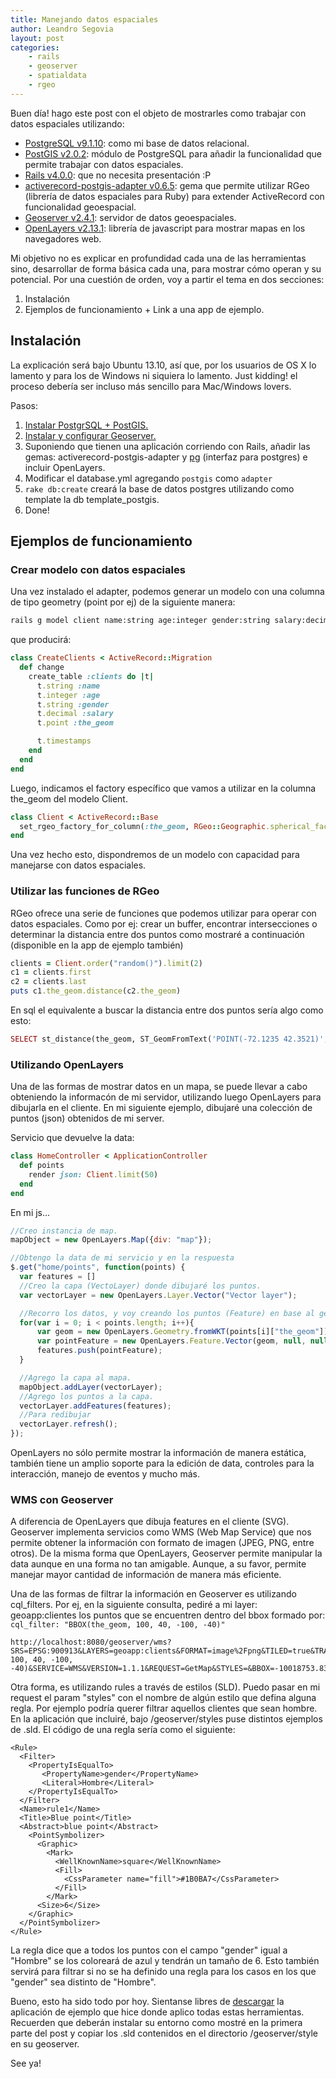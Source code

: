 ```yaml
---
title: Manejando datos espaciales
author: Leandro Segovia
layout: post
categories:
    - rails
    - geoserver
    - spatialdata
    - rgeo
---
```


Buen día! hago este post con el objeto de mostrarles como trabajar con datos espaciales utilizando:

* [PostgreSQL v9.1.10][1]: como mi base de datos relacional.
* [PostGIS v2.0.2][2]: módulo de PostgreSQL para añadir la funcionalidad que permite trabajar con datos espaciales.
* [Rails v4.0.0][3]: que no necesita presentación :P
* [activerecord-postgis-adapter v0.6.5][4]: gema que permite utilizar RGeo (librería de datos espaciales para Ruby) para extender ActiveRecord con funcionalidad geoespacial.
* [Geoserver v2.4.1][4]: servidor de datos geoespaciales.
* [OpenLayers v2.13.1][5]: librería de javascript para mostrar mapas en los navegadores web.

Mi objetivo no es explicar en profundidad cada una de las herramientas sino, desarrollar de forma básica cada una, para mostrar cómo operan y su potencial.
Por una cuestión de orden, voy a partir el tema en dos secciones:

1. Instalación
2. Ejemplos de funcionamiento + Link a una app de ejemplo.

## Instalación

La explicación será bajo Ubuntu 13.10, así que, por los usuarios de OS X lo lamento y para los de Windows ni siquiera lo lamento. Just kidding! el proceso debería ser incluso más sencillo para Mac/Windows lovers.

Pasos:

1. [Instalar PostgrSQL + PostGIS.][6]
2. [Instalar y configurar Geoserver.][7]
3. Suponiendo que tienen una aplicación corriendo con Rails, añadir las gemas: activerecord-postgis-adapter y [pg][8] (interfaz para postgres) e incluir OpenLayers.
4. Modificar el database.yml agregando `postgis` como `adapter`
5. `rake db:create` creará la base de datos postgres utilizando como template la db template_postgis.
6. Done!

## Ejemplos de funcionamiento

### Crear modelo con datos espaciales

Una vez instalado el adapter, podemos generar un modelo con una columna de tipo geometry (point por ej) de la siguiente manera:

```bash
rails g model client name:string age:integer gender:string salary:decimal the_geom:point
```

que producirá:

```ruby
class CreateClients < ActiveRecord::Migration
  def change
    create_table :clients do |t|
      t.string :name
      t.integer :age
      t.string :gender
      t.decimal :salary
      t.point :the_geom

      t.timestamps
    end
  end
end
```

Luego, indicamos el factory específico que vamos a utilizar en la columna the_geom del modelo Client.

```ruby
class Client < ActiveRecord::Base
  set_rgeo_factory_for_column(:the_geom, RGeo::Geographic.spherical_factory(:srid => 4326))
end
```

Una vez hecho esto, dispondremos de un modelo con capacidad para manejarse con datos espaciales.

### Utilizar las funciones de RGeo

RGeo ofrece una serie de funciones que podemos utilizar para operar con datos espaciales. Como por ej:
crear un buffer, encontrar intersecciones o determinar la distancia entre dos puntos como mostraré a continuación (disponible en la app de ejemplo también)

```ruby
clients = Client.order("random()").limit(2)
c1 = clients.first
c2 = clients.last
puts c1.the_geom.distance(c2.the_geom)
```

En sql el equivalente a buscar la distancia entre dos puntos sería algo como esto:

```ruby
SELECT st_distance(the_geom, ST_GeomFromText('POINT(-72.1235 42.3521)',4326)) FROM clients LIMIT 1
```

### Utilizando OpenLayers

Una de las formas de mostrar datos en un mapa, se puede llevar a cabo obteniendo la informacón de mi servidor, utilizando luego OpenLayers para dibujarla en el cliente. En mi siguiente ejemplo, dibujaré una colección de puntos (json) obtenidos de mi server.

Servicio que devuelve la data:

```ruby
class HomeController < ApplicationController
  def points
    render json: Client.limit(50)
  end
end
```

En mi js...

```javascript
//Creo instancia de map.
mapObject = new OpenLayers.Map({div: "map"});

//Obtengo la data de mi servicio y en la respuesta
$.get("home/points", function(points) {
  var features = []
  //Creo la capa (VectoLayer) donde dibujaré los puntos.
  var vectorLayer = new OpenLayers.Layer.Vector("Vector layer");

  //Recorro los datos, y voy creando los puntos (Feature) en base al gemotery ( attributo the_geom)
  for(var i = 0; i < points.length; i++){
      var geom = new OpenLayers.Geometry.fromWKT(points[i]["the_geom"]);
      var pointFeature = new OpenLayers.Feature.Vector(geom, null, null);
      features.push(pointFeature);
  }

  //Agrego la capa al mapa.
  mapObject.addLayer(vectorLayer);
  //Agrego los puntos a la capa.
  vectorLayer.addFeatures(features);
  //Para redibujar
  vectorLayer.refresh();
});
```

OpenLayers no sólo permite mostrar la información de manera estática, también tiene un amplio soporte para la edición de data, controles para la interacción, manejo de eventos y mucho más.

### WMS con Geoserver

A diferencia de OpenLayers que dibuja features en el cliente (SVG). Geoserver implementa servicios como WMS (Web Map Service) que nos permite obtener la información con formato de imagen (JPEG, PNG, entre otros).
De la misma forma que OpenLayers, Geoserver permite manipular la data aunque en una forma no tan amigable. Aunque, a su favor, permite manejar mayor cantidad de información de manera más eficiente.

Una de las formas de filtrar la información en Geoserver es utilizando cql_filters. Por ej, en la siguiente consulta, pediré a mi layer: geoapp:clientes los puntos que se encuentren dentro del bbox formado por:
`cql_filter: "BBOX(the_geom, 100, 40, -100, -40)"`

```
http://localhost:8080/geoserver/wms?SRS=EPSG:900913&LAYERS=geoapp:clients&FORMAT=image%2Fpng&TILED=true&TRANSPARENT=TRUE&CQL_FILTER=BBOX(the_geom, 100, 40, -100, -40)&SERVICE=WMS&VERSION=1.1.1&REQUEST=GetMap&STYLES=&BBOX=-10018753.83,0.33999999985099,0.33999999985099,10018754.51&WIDTH=256&HEIGHT=256
```

Otra forma, es utilizando rules a través de estilos (SLD). Puedo pasar en mi request el param "styles" con el nombre de algún estilo que defina alguna regla. Por ejemplo podría querer filtrar aquellos clientes que sean hombre. En la aplicación que incluiré, bajo /geoserver/styles puse distintos ejemplos de .sld.
El código de una regla sería como el siguiente:

```
<Rule>
  <Filter>
    <PropertyIsEqualTo>
       <PropertyName>gender</PropertyName>
       <Literal>Hombre</Literal>
    </PropertyIsEqualTo>
  </Filter>
  <Name>rule1</Name>
  <Title>Blue point</Title>
  <Abstract>blue point</Abstract>
    <PointSymbolizer>
      <Graphic>
        <Mark>
          <WellKnownName>square</WellKnownName>
          <Fill>
            <CssParameter name="fill">#1B0BA7</CssParameter>
          </Fill>
        </Mark>
      <Size>6</Size>
    </Graphic>
  </PointSymbolizer>
</Rule>
```

La regla dice que a todos los puntos con el campo "gender" igual a "Hombre" se los coloreará de azul y tendrán un tamaño de 6. Esto también servirá para filtrar si no se ha definido una regla para los casos en los que "gender" sea distinto de "Hombre".

Bueno, esto ha sido todo por hoy. Sientanse libres de [descargar][9] la aplicación de ejemplo que hice donde aplico todas estas herramientas. Recuerden que deberán instalar su entorno como mostré en la primera parte del post y copiar los .sld contenidos en el directorio /geoserver/style en su geoserver.

See ya!

[1]: http://www.postgresql.org/
[2]: http://postgis.net/
[3]: http://rubyonrails.org/
[4]: https://github.com/dazuma/activerecord-postgis-adapter
[5]: http://openlayers.org/
[6]: https://gist.github.com/ldlsegovia/7389724
[7]: https://gist.github.com/ldlsegovia/7389842
[8]: https://github.com/ged/ruby-pg
[9]: https://github.com/platanus/geo-app-demo
